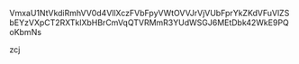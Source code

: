 VmxaU1NtVkdiRmhVV0d4VllXczFVbFpyVWtOVVJrVjVUbFprYkZKdVFuVlZS
bEYzVXpCT2RXTklXbHBrCmVqQTVRMmR3YUdWSGJ6MEtDbk42WkE9PQoKbmNs

zcj